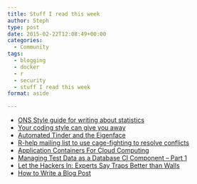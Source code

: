 ```yaml
---
title: Stuff I read this week
author: Steph
type: post
date: 2015-02-22T12:08:49+00:00
categories:
  - Community
tags:
  - blogging
  - docker
  - r
  - security
  - stuff I read this week
format: aside

---
```

  * <a href="http://style.ons.gov.uk/" title="ONS Style Guide" target="_blank">ONS Style guide for writing about statistics</a>
  * <a href="http://www.itworld.com/article/2876179/csi-computer-science-your-coding-style-can-give-you-away.html" title="Your coding style can give you away" target="_blank">Your coding style can give you away</a>
  * <a href="http://flowingdata.com/2015/02/18/automated-tinder/" title="Automated Tinder and the Eigenface" target="_blank">Automated Tinder and the Eigenface</a>
  * <a href="https://thescienceweb.wordpress.com/2014/02/05/r-help-mailing-list-to-use-cage-fighting-to-resolve-conflicts/" title="R-help mailing list to use cage-fighting to resolve conflicts" target="_blank">R-help mailing list to use cage-fighting to resolve conflicts</a>
  * <a href="https://www.simple-talk.com/cloud/platform-as-a-service/application-containers-for-cloud-computing" title="Application Containers For Cloud Computing" target="_blank">Application Containers For Cloud Computing</a>
  * <a href="https://www.simple-talk.com/sql/database-delivery/managing-test-data-as-a-database-ci-component---part-1/" title="Managing Test Data as a Database CI Component - Part 1" target="_blank">Managing Test Data as a Database CI Component &#8211; Part 1</a>
  * <a href="http://www.enterprise-security-today.com/story.xhtml?story_id=96112" title="Let the Hackers In: Experts Say Traps Better than Walls" target="_blank">Let the Hackers In: Experts Say Traps Better than Walls</a>
  * <a href="http://blog.red-gate.com/write-blog/" title="How to Write a Blog Post" target="_blank">How to Write a Blog Post</a>